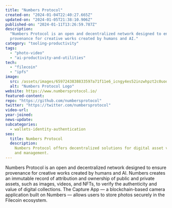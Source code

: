 ```yaml
---
title: "Numbers Protocol"
created-on: "2024-01-04T22:40:27.665Z"
updated-on: "2024-01-05T21:38:10.906Z"
published-on: "2024-01-11T13:26:59.787Z"
description:
  "Numbers Protocol is an open and decentralized network designed to ensure
  provenance for creative works created by humans and AI."
category: "tooling-productivity"
tags:
  - "photo-video"
  - "ai-productivity-and-utilities"
tech:
  - "filecoin"
  - "ipfs"
image:
  src: /assets/images/6597243838833597a71f11e6_icngy4es52inzwhpzt2c0uodiwktmytv6cqlvo6kya8.png
  alt: "Numbers Protocol Logo"
website: https://www.numbersprotocol.io/
featured-content:
repo: "https://github.com/numbersprotocol"
twitter: "https://twitter.com/numbersprotocol"
video-url:
year-joined:
news-update:
subcategories:
  - wallets-identity-authentication
seo:
  title: Numbers Protocol
  description:
    Numbers Protocol offers decentralized solutions for digital asset verification
    and management.
---
```


Numbers Protocol is an open and decentralized network designed to ensure provenance for creative works created by humans and AI. Numbers creates an immutable record of attribution and ownership of public and private assets, such as images, videos, and NFTs, to verify the authenticity and value of digital collections. The Capture App — a blockchain-based camera application built on Numbers — allows users to store photos securely in the Filecoin ecosystem.
